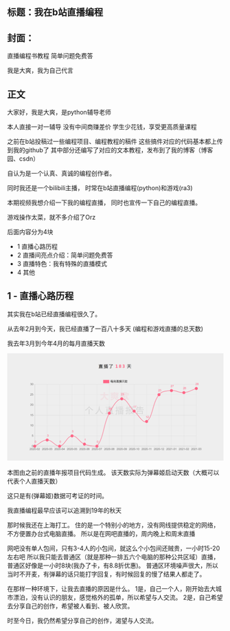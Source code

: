 ## 标题：我在b站直播编程

## 封面：
直播编程书教程
简单问题免费答

我是大爽，我为自己代言

## 正文
大家好，我是大爽，是python辅导老师


本人直接一对一辅导
没有中间商赚差价
学生少花钱，享受更高质量课程


之前在b站投稿过一些编程项目、编程教程的稿件
这些搞件对应的代码基本都上传到我的github了
其中部分还编写了对应的文本教程，发布到了我的博客（博客园、csdn）

自认为是一个认真、真诚的编程创作者。

同时我还是一个bilibili主播，
时常在b站直播编程(python)和游戏(ra3)

本期视频我想介绍一下我的编程直播，
同时也宣传一下自己的编程直播。

游戏操作太菜，就不多介绍了Orz

后面内容分为4块
- 1 直播心路历程
- 2 直播间亮点介绍：简单问题免费答
- 3 直播特色：我有特殊的直播模式
- 4 其他

## 1 - 直播心路历程
其实我在b站已经直播编程很久了。

从去年2月到今天，我已经直播了一百八十多天
(编程和游戏直播的总天数)

我去年3月到今年4月的每月直播天数

![](../imgs/2_2.png)

本图由之前的直播年报项目代码生成。
该天数实际为弹幕姬启动天数（大概可以代表个人直播天数）

这只是有(弹幕姬)数据可考证的时间。

我直播编程最早应该可以追溯到19年的秋天

那时候我还在上海打工。
住的是一个特别小的地方，没有网线提供稳定的网络，不方便置办台式电脑直播。
所以是在网吧直播的，周内晚上和周末直播

网吧没有单人包间，只有3-4人的小包间，就这么个小包间还贼贵，一小时15-20左右吧
所以我只能去普通区（就是那种一排五六个电脑的那种公共区域）直播，
普通区好像是一小时8块(我办了卡，有8.8折优惠)。
普通区环境噪声很大，所以当时不开麦，有弹幕的话只能打字回复，有时候回复的慢了结果人都走了。

在那样一种环境下，让我去直播的原因是什么。
1是，自己一个人，刚开始去大城市漂泊，没有认识的朋友，感觉格外的孤单，所以希望与人交流。
2是，自己希望去分享自己的创作，希望被人看到、被人欣赏。

时至今日，我仍然希望分享自己的创作，渴望与人交流。

